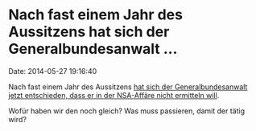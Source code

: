 Nach fast einem Jahr des Aussitzens hat sich der Generalbundesanwalt \...
=========================================================================

Date: 2014-05-27 19:16:40

Nach fast einem Jahr des Aussitzens [hat sich der Generalbundesanwalt
jetzt entschieden, dass er in der NSA-Affäre nicht ermitteln
will](http://sz.de/1.1977054).

Wofür haben wir den noch gleich? Was muss passieren, damit der tätig
wird?
